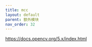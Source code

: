```yaml
---
title: mcc
layout: default
parent: 额外模块
nav_order: 32
---
```


https://docs.opencv.org/5.x/index.html